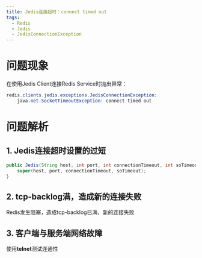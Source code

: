 ```yaml
---
title: Jedis连接超时：connect timed out
tags:
  - Redis
  - Jedis
  - JedisConnectionException
---
```

# 问题现象
在使用Jedis Client连接Redis Service时抛出异常：
```java
redis.clients.jedis.exceptions.JedisConnectionException:
	java.net.SocketTimeoutException: connect timed out
```
# 问题解析
## 1. Jedis连接超时设置的过短
```java
public Jedis(String host, int port, int connectionTimeout, int soTimeout) {
    super(host, port, connectionTimeout, soTimeout);
}
```
## 2. tcp-backlog满，造成新的连接失败
Redis发生阻塞，造成tcp-backlog已满，新的连接失败
## 3. 客户端与服务端网络故障
使用**telnet**测试连通性 